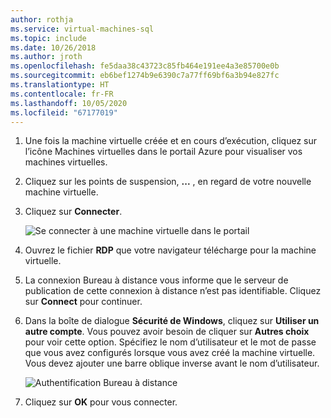 ```yaml
---
author: rothja
ms.service: virtual-machines-sql
ms.topic: include
ms.date: 10/26/2018
ms.author: jroth
ms.openlocfilehash: fe5daa38c43723c85fb464e191ee4a3e85700e0b
ms.sourcegitcommit: eb6bef1274b9e6390c7a77ff69bf6a3b94e827fc
ms.translationtype: HT
ms.contentlocale: fr-FR
ms.lasthandoff: 10/05/2020
ms.locfileid: "67177019"
---
```

1. Une fois la machine virtuelle créée et en cours d’exécution, cliquez sur l’icône Machines virtuelles dans le portail Azure pour visualiser vos machines virtuelles.

1. Cliquez sur les points de suspension, **...** , en regard de votre nouvelle machine virtuelle.

1. Cliquez sur **Connecter**.

   ![Se connecter à une machine virtuelle dans le portail](./media/virtual-machines-sql-server-remote-desktop-connect/azure-virtual-machine-connect.png)

1. Ouvrez le fichier **RDP** que votre navigateur télécharge pour la machine virtuelle.

1. La connexion Bureau à distance vous informe que le serveur de publication de cette connexion à distance n’est pas identifiable. Cliquez sur **Connect** pour continuer.

1. Dans la boîte de dialogue **Sécurité de Windows**, cliquez sur **Utiliser un autre compte**. Vous pouvez avoir besoin de cliquer sur **Autres choix** pour voir cette option. Spécifiez le nom d’utilisateur et le mot de passe que vous avez configurés lorsque vous avez créé la machine virtuelle. Vous devez ajouter une barre oblique inverse avant le nom d’utilisateur.

   ![Authentification Bureau à distance](./media/virtual-machines-sql-server-remote-desktop-connect/remote-desktop-connect.png)

1. Cliquez sur **OK** pour vous connecter.
